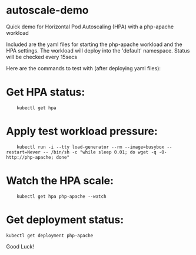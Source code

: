 # autoscale-demo
Quick demo for Horizontal Pod Autoscaling (HPA) with a php-apache workload

Included are the yaml files for starting the php-apache workload and the HPA settings.  The workload will deploy into the 'default' namespace.
Status will be checked every 15secs

Here are the commands to test with (after deploying yaml files):
  # Get HPA status: 
        kubectl get hpa
  
  # Apply test workload pressure: 
        kubectl run -i --tty load-generator --rm --image=busybox --restart=Never -- /bin/sh -c "while sleep 0.01; do wget -q -O- http://php-apache; done"
  # Watch the HPA scale:
        kubectl get hpa php-apache --watch
  # Get deployment status:
    kubectl get deployment php-apache

Good Luck!
